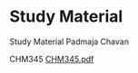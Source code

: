 # Study Material
Study Material
 Padmaja Chavan

CHM345
[CHM345.pdf](https://github.com/6202cvp/studymaterial/files/7613118/jcom.pdf)
